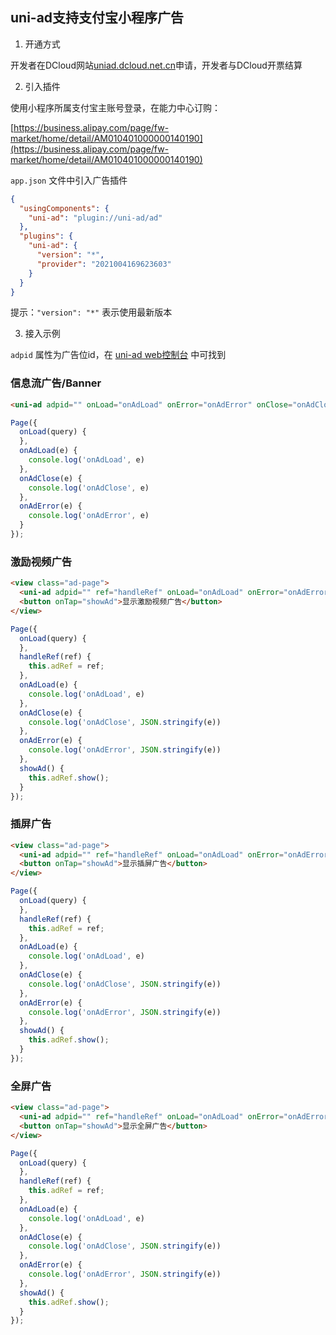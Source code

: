 ## uni-ad支持支付宝小程序广告

1. 开通方式

开发者在DCloud网站[uniad.dcloud.net.cn](https://uniad.dcloud.net.cn)申请，开发者与DCloud开票结算

2. 引入插件

使用小程序所属支付宝主账号登录，在能力中心订购：

[https://business.alipay.com/page/fw-market/home/detail/AM010401000000140190](https://business.alipay.com/page/fw-market/home/detail/AM010401000000140190)


`app.json` 文件中引入广告插件

```json
{
  "usingComponents": {
    "uni-ad": "plugin://uni-ad/ad"
  },
  "plugins": {
    "uni-ad": {
      "version": "*",
      "provider": "2021004169623603"
    }
  }
}
```

提示：`"version": "*"` 表示使用最新版本

3. 接入示例

`adpid` 属性为广告位id，在 [uni-ad web控制台](https://uniad.dcloud.net.cn/) 中可找到

### 信息流广告/Banner

```html
<uni-ad adpid="" onLoad="onAdLoad" onError="onAdError" onClose="onAdClose"></uni-ad>
```

```js
Page({
  onLoad(query) {
  },
  onAdLoad(e) {
    console.log('onAdLoad', e)
  },
  onAdClose(e) {
    console.log('onAdClose', e)
  },
  onAdError(e) {
    console.log('onAdError', e)
  }
});

```


### 激励视频广告

```html
<view class="ad-page">
  <uni-ad adpid="" ref="handleRef" onLoad="onAdLoad" onError="onAdError" onClose="onAdClose"></uni-ad>
  <button onTap="showAd">显示激励视频广告</button>
</view>
```

```js
Page({
  onLoad(query) {
  },
  handleRef(ref) {
    this.adRef = ref;
  },
  onAdLoad(e) {
    console.log('onAdLoad', e)
  },
  onAdClose(e) {
    console.log('onAdClose', JSON.stringify(e))
  },
  onAdError(e) {
    console.log('onAdError', JSON.stringify(e))
  },
  showAd() {
    this.adRef.show();
  }
});
```


### 插屏广告

```html
<view class="ad-page">
  <uni-ad adpid="" ref="handleRef" onLoad="onAdLoad" onError="onAdError" onClose="onAdClose"></uni-ad>
  <button onTap="showAd">显示插屏广告</button>
</view>
```

```js
Page({
  onLoad(query) {
  },
  handleRef(ref) {
    this.adRef = ref;
  },
  onAdLoad(e) {
    console.log('onAdLoad', e)
  },
  onAdClose(e) {
    console.log('onAdClose', JSON.stringify(e))
  },
  onAdError(e) {
    console.log('onAdError', JSON.stringify(e))
  },
  showAd() {
    this.adRef.show();
  }
});
```

### 全屏广告

```html
<view class="ad-page">
  <uni-ad adpid="" ref="handleRef" onLoad="onAdLoad" onError="onAdError" onClose="onAdClose"></uni-ad>
  <button onTap="showAd">显示全屏广告</button>
</view>
```

```js
Page({
  onLoad(query) {
  },
  handleRef(ref) {
    this.adRef = ref;
  },
  onAdLoad(e) {
    console.log('onAdLoad', e)
  },
  onAdClose(e) {
    console.log('onAdClose', JSON.stringify(e))
  },
  onAdError(e) {
    console.log('onAdError', JSON.stringify(e))
  },
  showAd() {
    this.adRef.show();
  }
});
```
